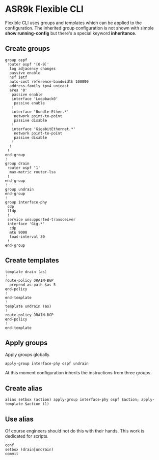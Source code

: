 # ASR9k Flexible CLI
Flexible CLI uses groups and templates which can be applied to the configuration. The inherited group configuration is not shown with simple **show running-config** but there's a special keyword **inheritance**.

## Create groups

```
group ospf
 router ospf '[0-9]'
  log adjacency changes
  passive enable
  nsf ietf
  auto-cost reference-bandwidth 100000
  address-family ipv4 unicast
  area '0'
   passive enable
   interface 'Loopback0'
    passive enable
   !
   interface 'Bundle-Ether.*'
    network point-to-point
    passive disable
   !
   interface 'GigabitEthernet.*'
    network point-to-point
    passive disable
   !
  !
 !
end-group
!
group drain
 router ospf '1'
  max-metric router-lsa
 !
end-group
!
group undrain
end-group
!
group interface-phy
 cdp
 lldp
 !
 service unsupported-transceiver
 interface 'Gig.*'
  cdp
  mtu 9000
  load-interval 30
 !
end-group
```

## Create templates
```
template drain (as)
!
route-policy DRAIN-BGP
  prepend as-path $as 5
end-policy
!
end-template
!
template undrain (as)
!
route-policy DRAIN-BGP
end-policy
!
end-template
```
## Apply groups
Apply groups globally.

```
apply-group interface-phy ospf undrain
```
At this moment configuration inherits the instructions from three groups.

## Create alias
```
alias setbox (action) apply-group interface-phy ospf $action; apply-template $action (1)
```
## Use alias
Of course engineers should not do this with their hands. This work is dedicated for scripts.
```
conf
setbox (drain|undrain)
commit
```
